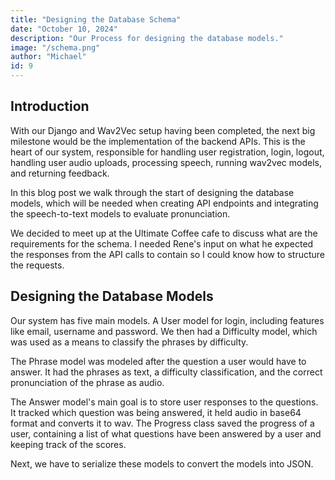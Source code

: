 ```yaml
---
title: "Designing the Database Schema"
date: "October 10, 2024"
description: "Our Process for designing the database models."
image: "/schema.png"
author: "Michael"
id: 9
---
```


## Introduction

With our Django and Wav2Vec setup having been completed, the next big milestone would
be the implementation of the backend APIs. This is the heart of our system, responsible for
handling user registration, login, logout, handling user audio uploads, processing speech,
running wav2vec models, and returning feedback.

In this blog post we walk through the start of designing the database models, which will be needed when creating API endpoints and integrating the speech-to-text models to evaluate pronunciation.

We decided to meet up at the Ultimate Coffee cafe to discuss what are the requirements for the schema. I needed Rene's input on what he expected the responses from the API calls to contain so I could know how to structure the requests.

## Designing the Database Models

Our system has five main models. A User model for login, including features like email,
username and password. We then had a Difficulty model, which was used as a means to
classify the phrases by difficulty.

The Phrase model was modeled after the question a user would have to answer. It had the
phrases as text, a difficulty classification, and the correct pronunciation of the phrase as
audio.

The Answer model's main goal is to store user responses to the questions. It tracked which
question was being answered, it held audio in base64 format and converts it to wav.
The Progress class saved the progress of a user, containing a list of what questions have
been answered by a user and keeping track of the scores.

Next, we have to serialize these models to convert the models into JSON.


